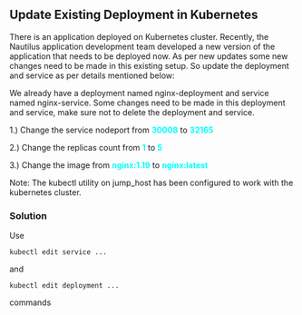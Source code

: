 ## Update Existing Deployment in Kubernetes

There is an application deployed on Kubernetes cluster. Recently, the Nautilus application development team developed a new version of the application that needs to be deployed now. As per new updates some new changes need to be made in this existing setup. So update the deployment and service as per details mentioned below:


We already have a deployment named nginx-deployment and service named nginx-service. Some changes need to be made in this deployment and service, make sure not to delete the deployment and service.

1.) Change the service nodeport from <span style='color:cyan'>**30008**</span> to <span style='color:cyan'>**32165**</span>

2.) Change the replicas count from <span style='color:cyan'>**1**</span> to <span style='color:cyan'>**5**</span>

3.) Change the image from <span style='color:cyan'>**nginx:1.19**</span> to <span style='color:cyan'>**nginx:latest**</span>

Note: The kubectl utility on jump_host has been configured to work with the kubernetes cluster.

### Solution
Use
```
kubectl edit service ...
```
and
```
kubectl edit deployment ...
```
commands
